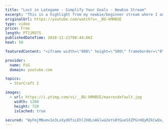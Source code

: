 ```yaml
---
title: "Lost in Lategame - Simplify Your Goals - Newbie Stream"
excerpt: "This is a highlight from my newbie/beginner stream where I analyse a terran players’ replay who struggles in TvP lategame -- Watch live at https://www.twitch.tv/x5_pig"
originalUrl: https://youtube.com/watch?v=__BU-kMHBSE
type: video
price: Free
length: PT11M37S
publishedDateTime: 2018-12-21T08:44:06Z
heat: 50

featuredContent: "<iframe width=\"800\" height=\"500\" frameborder=\"0\" src=\"https://www.youtube.com/embed/__BU-kMHBSE\" allow=\"accelerometer; autoplay; encrypted-media; gyroscope; picture-in-picture\" allowfullscreen></iframe>"

provider:
  name: PiG
  domain: youtube.com

topics:
  - StarCraft 2

images:
  - url: https://i.ytimg.com/vi/__BU-kMHBSE/maxresdefault.jpg
    width: 1280
    height: 720
    isCached: true

secured: "WyFmjMNumvIe3LxXydOfsLEhlJX8LnAGlwa2eYs8YGueSXZPGcHQyRZkCwQx/x76io+Y8vaG8WI6I/N9KAvch6+tjwA35hMFPn3sYTY5LTNzLWnbaMbWUFeN31p4ptl/neoMelhpvca3rPvyCY5EHtDlk3wQt+h0Fp7viL7PGK2wqif9TCnVZTsiShVSbQC2+ezeTavUcfl/0w8Q7FG5/pd5yJL3dgj376u+N0c1aZ7ZjbqDSvJpTDrnUIE1tY4ppXfV1wb1AHH1hA5oGLP5FooQl844bc8B/Un95YrM0dWUJ7f0vx8bjTEq7xoaHpABagoHx4AiNtgNVuIcGXHTYmRn/DweGpYhQKyh/opi8Gr6ZmWm3TJTcV4/xuJ+00VVXdYKQ/cU1D9dGS7I3qkdqz3T2SJ4RDNcPRCxpLBfM7Q=;9znGAuvXZXhhXMxS7o/4fw=="
---
```


